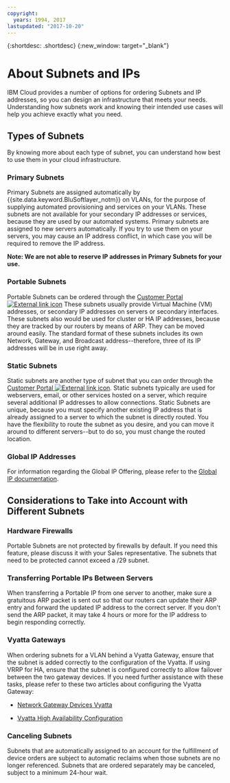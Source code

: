 ```yaml
---
copyright:
  years: 1994, 2017
lastupdated: "2017-10-20"
---
```

{:shortdesc: .shortdesc}
{:new_window: target="_blank"}

# About Subnets and IPs

IBM Cloud provides a number of options for ordering Subnets and IP addresses, so you can design an infrastructure that meets your needs. Understanding how subnets work and knowing their intended use cases will help you achieve exactly what you need.

## Types of Subnets

By knowing more about each type of subnet, you can understand how best to use them in your cloud infrastructure.

### Primary Subnets

Primary Subnets are assigned automatically by {{site.data.keyword.BluSoftlayer_notm}} on VLANs, for the purpose of supplying automated provisioning and services on your VLANs. These subnets are not available for your secondary IP addresses or services, because they are used by our automated systems. Primary subnets are assigned to new servers automatically. If you try to use them on your servers, you may cause an IP address conflict, in which case you will be required to remove the IP address.

**Note: We are not able to reserve IP addresses in Primary Subnets for your use.**

### Portable Subnets

Portable Subnets can be ordered through the [Customer Portal ![External link icon](../../icons/launch-glyph.svg "External link icon")](https://control.softlayer.com/) These subnets usually provide Virtual Machine (VM) addresses, or secondary IP addresses on servers or secondary interfaces. These subnets also would be used for cluster or HA IP addresses, because they are tracked by our routers by means of ARP. They can be moved around easily. The standard format of these subnets includes its own Network, Gateway, and Broadcast address--therefore, three of its IP addresses will be in use right away.

### Static Subnets

Static subnets are another type of subnet that you can order through the [Customer Portal ![External link icon](../../icons/launch-glyph.svg "External link icon")](https://control.softlayer.com/network/subnets/order). Static subnets typically are used for webservers, email, or other services hosted on a server, which require several additional IP addresses to allow connections. Static Subnets are unique, because you must specify another existing IP address that is already assigned to a server to which the subnet is directly routed. You have the flexibility to route the subnet as you desire, and you can move it around to different servers--but to do so, you must change the routed location.

### Global IP Addresses

For information regarding the Global IP Offering, please refer to the [Global IP documentation](about-global-ip.html).

## Considerations to Take into Account with Different Subnets

### Hardware Firewalls

Portable Subnets are not protected by firewalls by default. If you need this feature, please discuss it with your Sales representative. The subnets that need to be protected cannot exceed a /29 subnet.

### Transferring Portable IPs Between Servers

When transferring a Portable IP from one server to another, make sure a gratuitous ARP packet is sent out so that our routers can update their ARP entry and forward the updated IP address to the correct server. If you don't send the ARP packet, it may take 4 hours or more for the IP address to begin responding correctly.

### Vyatta Gateways

When ordering subnets for a VLAN behind a Vyatta Gateway, ensure that the subnet is added correctly to the configuration of the Vyatta. If using VRRP for HA, ensure that the subnet is configured correctly to allow failover between the two gateway devices. If you need further assistance with these tasks, please refer to these two articles about configuring the Vyatta Gateway:

 * [Network Gateway Devices Vyatta](../network-gateways/network-gateway-devices-vyatta.html)

 * [Vyatta High Availability Configuration](../vyatta/vyatta-high-availability-configuration.html)
 
 ### Canceling Subnets
 
Subnets that are automatically assigned to an account for the fulfillment of device orders are subject to automatic reclaims when those subnets are no longer referenced. Subnets that are ordered separately may be canceled, subject to a minimum 24-hour wait.
